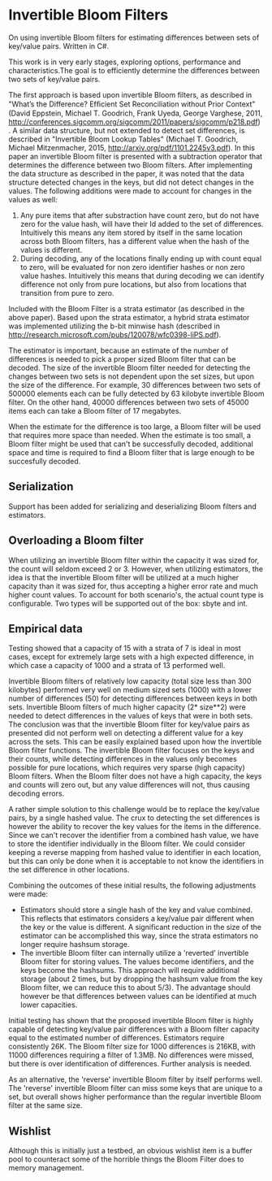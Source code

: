 # Invertible Bloom Filters
On using invertible Bloom filters for estimating differences between sets of key/value pairs. Written in C#.

This work is in very early stages, exploring options, performance and characteristics.The goal is to efficiently determine the differences between two sets of key/value pairs. 

The first approach is based upon invertible Bloom filters, as described in "What’s the Difference? Efﬁcient Set Reconciliation without Prior Context" (David Eppstein, Michael T. Goodrich, Frank Uyeda, George Varghese, 2011, http://conferences.sigcomm.org/sigcomm/2011/papers/sigcomm/p218.pdf) . A similar data structure, but not extended to detect set differences, is described in "Invertible Bloom Lookup Tables" (Michael T. Goodrich, Michael Mitzenmacher, 2015, http://arxiv.org/pdf/1101.2245v3.pdf). In this paper an invertible Bloom filter is presented with a subtraction operator that determines the difference between two Bloom filters. After implementing the data structure as described in the paper, it was noted that the data structure detected changes in the keys, but did not detect changes in the values. The following additions were made to account for changes in the values as well:

1. Any pure items that after substraction have count zero, but do not have zero for the value hash, will have their Id added to the set of differences. Intuitively this means any item stored by itself in the same location across both Bloom filters, has a different value when the hash of the values is different.
2. During decoding, any of the locations finally ending up with count equal to zero, will be evaluated for non zero identifier hashes or non zero value hashes. Intuitively this means that during decoding we can identify difference not only from pure locations, but also from locations that transition from pure to zero.

Included with the Bloom Filter is a strata estimator (as described in the above paper). Based upon the strata estimator, a hybrid strata estimator was implemented utilizing the b-bit minwise hash (described in http://research.microsoft.com/pubs/120078/wfc0398-liPS.pdf). 

The estimator is important, because an estimate of the number of differences is needed to pick a proper sized Bloom filter that can be decoded. The size of the invertible Bloom filter needed for detecting the changes between two sets is not dependent upon the set sizes, but upon the size of the difference.  For example, 30 differences between two sets of 500000 elements each can be fully detected by 63 kilobyte invertible Bloom filter. On the other hand, 40000 differences between two sets of 45000 items each can take a Bloom filter of 17 megabytes. 

When the estimate for the difference is too large, a Bloom filter will be used that requires more space than needed. When the estimate is too small, a Bloom filter might be used that can't be successfully decoded, additional space and time is required to find a Bloom filter that is large enough to be succesfully decoded.

## Serialization
Support has been added for serializing and deserializing Bloom filters and estimators.

## Overloading a Bloom filter
When utilizing an invertible Bloom filter within the capacity it was sized for, the count will seldom exceed 2 or 3. However, when utilizing estimators, the idea is that the invertible Bloom filter will be utilized at a much higher capacity than it was sized for, thus accepting a higher error rate and much higher count values. To account for both scenario's, the actual count type is configurable. Two types will be supported out of the box: sbyte and int.

## Empirical data
Testing showed that a capacity of 15 with a strata of 7 is ideal in most cases, except for extremely large sets with a high expected difference, in which case a capacity of 1000 and a strata of 13 performed well.

Invertible Bloom filters of relatively low capacity (total size less than 300 kilobytes) performed very well on medium sized sets (1000) with a lower number of differences (50) for detecting differences between keys in both sets. Invertible Bloom filters of much higher capacity (2* size**2) were needed to detect differences in the values of keys that were in both sets. The conclusion was that the invertible Bloom filter for key/value pairs as presented did not perform well on detecting a different value for a key across the sets. This can be easily explained based upon how the invertible Bloom filter functions. The invertible Bloom filter focuses on the keys and their counts, while detecting differences in the values only becomes possible for pure locations, which requires very sparse (high capacity) Bloom filters. When the Bloom filter does not have a high capacity, the keys and counts will zero out, but any value differences will not, thus causing decoding errors.

A rather simple solution to this challenge would be to replace the key/value pairs, by a single hashed value. The crux to detecting the set differences is however the ability to recover the key values for the items in the difference. Since we can't recover the identifier from a combined hash value, we have to store the identifier individually in the Bloom filter. We could consider keeping a reverse mapping from hashed value to identifier in each location, but this can only be done when it is acceptable to not know the identifiers in the set difference in other locations.

Combining the outcomes of these initial results, the following adjustments were made:
- Estimators should store a single hash of the key and value combined. This reflects that estimators considers a key/value pair different when the key or the value is different. A significant reduction in the size of the estimator can be accomplished this way, since the strata estimators no longer require hashsum storage. 
- The invertible Bloom filter can internally utilize a 'reverted' invertible Bloom filter for storing values. The values become identifiers, and the keys become the hashsums. This approach will require additional storage (about 2 times, but by dropping the hashsum value from the key Bloom filter, we can reduce this to about 5/3). The advantage should however be that differences between values can be identified at much lower capacities.

Initial testing has shown that the proposed invertible Bloom filter is highly capable of detecting key/value pair differences with a Bloom filter capacity equal to the estimated number of differences. Estimators require consistently 26K. The Bloom filter size for 1000 differences is 216KB, with 11000 differences requiring a filter of 1.3MB. No differences were missed, but there is over identification of differences. Further analysis is needed.

As an alternative, the 'reverse' invertible Bloom filter by itself performs well. The 'reverse' invertible Bloom filter can miss some keys that are unique to a set, but overall shows higher performance than the regular invertible Bloom filter at the same size.

## Wishlist
Although this is initially just a testbed, an obvious wishlist item is a buffer pool to counteract some of the horrible things the Bloom Filter does to memory management.

